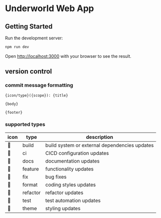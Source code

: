 # Underworld Web App

## Getting Started

Run the development server:

```bash
npm run dev
```

Open [http://localhost:3000](http://localhost:3000) with your browser to see the result.

## version control

### commit message formatting
```
{icon/type}({scope}): {title}

{body}

{footer}
```

### supported types
|icon|type|description|
|---|---|---|
|👷|build|build system or external dependencies updates|
|🔁|ci|CICD configuration updates|
|📝|docs|documentation updates|
|🗻|feature|functionality updates|
|🧯|fix|bug fixes|
|🧱|format|coding styles updates|
|🧹|refactor|refactor updates|
|🧪|test|test automation updates|
|🎨|theme|styling updates|
